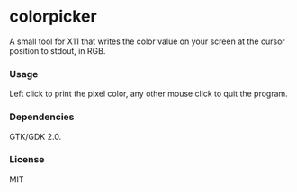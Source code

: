 # colorpicker

A small tool for X11 that writes the color value on your screen at the cursor position to stdout, in RGB.

### Usage
Left click to print the pixel color, any other mouse click to quit the program.

### Dependencies
GTK/GDK 2.0.

### License
MIT
